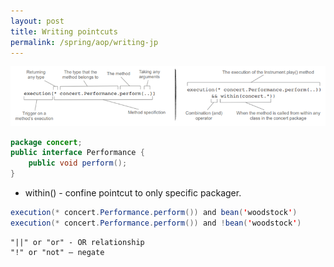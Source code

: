 ```yaml
---
layout: post
title: Writing pointcuts
permalink: /spring/aop/writing-jp
---
```


![](https://github.com/arpit04tripathi/files-cdn/raw/cdn/spring/spring-aop/joinPoint.png)

```java
package concert;
public interface Performance {
    public void perform();
}
```
- within() - confine pointcut to only specific packager.

```java
execution(* concert.Performance.perform()) and bean('woodstock')
execution(* concert.Performance.perform()) and !bean('woodstock')
```
```
"||" or "or" - OR relationship
"!" or "not" – negate
```
